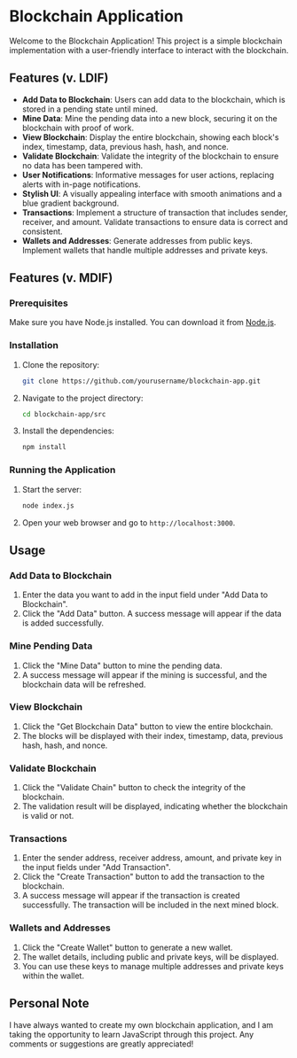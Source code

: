 # Blockchain Application

Welcome to the Blockchain Application! This project is a simple blockchain implementation with a user-friendly interface to interact with the blockchain.

## Features (v. LDIF)

- **Add Data to Blockchain**: Users can add data to the blockchain, which is stored in a pending state until mined.
- **Mine Data**: Mine the pending data into a new block, securing it on the blockchain with proof of work.
- **View Blockchain**: Display the entire blockchain, showing each block's index, timestamp, data, previous hash, hash, and nonce.
- **Validate Blockchain**: Validate the integrity of the blockchain to ensure no data has been tampered with.
- **User Notifications**: Informative messages for user actions, replacing alerts with in-page notifications.
- **Stylish UI**: A visually appealing interface with smooth animations and a blue gradient background.
- **Transactions**: Implement a structure of transaction that includes sender, receiver, and amount. Validate transactions to ensure data is correct and consistent.
- **Wallets and Addresses**: Generate addresses from public keys. Implement wallets that handle multiple addresses and private keys.

## Features (v. MDIF)

### Prerequisites

Make sure you have Node.js installed. You can download it from [Node.js](https://nodejs.org/).

### Installation

1. Clone the repository:

    ```sh
    git clone https://github.com/yourusername/blockchain-app.git
    ```

2. Navigate to the project directory:

    ```sh
    cd blockchain-app/src
    ```

3. Install the dependencies:

    ```sh
    npm install
    ```

### Running the Application

1. Start the server:

    ```sh
    node index.js
    ```

2. Open your web browser and go to `http://localhost:3000`.

## Usage

### Add Data to Blockchain

1. Enter the data you want to add in the input field under "Add Data to Blockchain".
2. Click the "Add Data" button. A success message will appear if the data is added successfully.

### Mine Pending Data

1. Click the "Mine Data" button to mine the pending data.
2. A success message will appear if the mining is successful, and the blockchain data will be refreshed.

### View Blockchain

1. Click the "Get Blockchain Data" button to view the entire blockchain.
2. The blocks will be displayed with their index, timestamp, data, previous hash, hash, and nonce.

### Validate Blockchain

1. Click the "Validate Chain" button to check the integrity of the blockchain.
2. The validation result will be displayed, indicating whether the blockchain is valid or not.

### Transactions

1. Enter the sender address, receiver address, amount, and private key in the input fields under "Add Transaction".
2. Click the "Create Transaction" button to add the transaction to the blockchain.
3. A success message will appear if the transaction is created successfully. The transaction will be included in the next mined block.

### Wallets and Addresses

1. Click the "Create Wallet" button to generate a new wallet.
2. The wallet details, including public and private keys, will be displayed.
3. You can use these keys to manage multiple addresses and private keys within the wallet.

## Personal Note

I have always wanted to create my own blockchain application, and I am taking the opportunity to learn JavaScript through this project. Any comments or suggestions are greatly appreciated!
